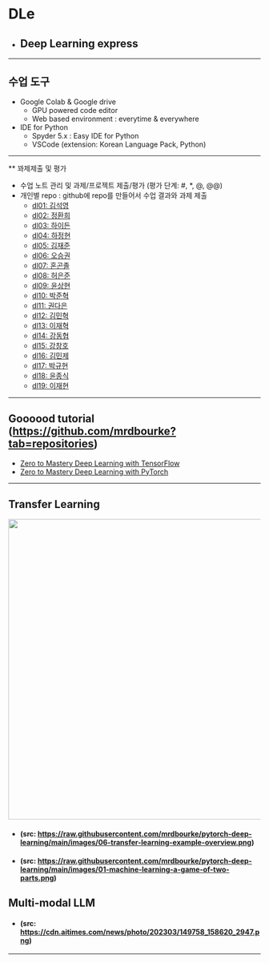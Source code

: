 # DLe
- ## Deep Learning express
---
## 수업 도구
* Google Colab & Google drive
  - GPU powered code editor
  - Web based environment : everytime & everywhere
* IDE for Python
  - Spyder 5.x : Easy IDE for Python
  - VSCode (extension: Korean Language Pack, Python)
---  

** 꽈제제출 및 평가
- 수업 노트 관리 및 과제/프로젝트 제출/평가 (평가 단계: #, *, @, @@)
- 개인별 repo : github에 repo를 만들어서 수업 결과와 과제 제출                
  * [dl01: 김석영]()
  * [dl02: 정환희]()
  * [dl03: 하이든]()
  * [dl04: 하정현]()
  * [dl05: 김재준]()
  * [dl06: 오승권]()
  * [dl07: 혼곤졸]()
  * [dl08: 허은준]()
  * [dl09: 윤상현]()
  * [dl10: 박준혁]()
  * [dl11: 권다은]()
  * [dl12: 김민혁]()
  * [dl13: 이재혁]()
  * [dl14: 강동협]()
  * [dl15: 강창호]()
  * [dl16: 김민제]()
  * [dl17: 박규현]()
  * [dl18: 윤종식]()
  * [dl19: 이재현]()
  
---
## Goooood tutorial (https://github.com/mrdbourke?tab=repositories)  
- [Zero to Mastery Deep Learning with TensorFlow](https://github.com/mrdbourke/tensorflow-deep-learning)
- [Zero to Mastery Deep Learning with PyTorch](https://github.com/mrdbourke/pytorch-deep-learning)
---
## Transfer Learning 
<img src="https://github.com/mrdbourke/pytorch-deep-learning/raw/main/images/06-transfer-learning-example-overview.png" width=900 height=600>  

- #### (src: https://raw.githubusercontent.com/mrdbourke/pytorch-deep-learning/main/images/06-transfer-learning-example-overview.png)  
- #### (src: https://raw.githubusercontent.com/mrdbourke/pytorch-deep-learning/main/images/01-machine-learning-a-game-of-two-parts.png)

## Multi-modal LLM  
- #### (src: https://cdn.aitimes.com/news/photo/202303/149758_158620_2947.png)  

---
